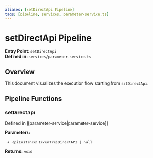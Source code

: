 ```yaml
---
aliases: [setDirectApi Pipeline]
tags: [pipeline, services, parameter-service.ts]
---
```


# setDirectApi Pipeline

**Entry Point:** `setDirectApi`  
**Defined in:** `services/parameter-service.ts`  

## Overview

This document visualizes the execution flow starting from `setDirectApi`.

## Pipeline Functions

### setDirectApi

Defined in [[parameter-service|parameter-service]]

**Parameters:**

- `apiInstance`: `InvenTreeDirectAPI | null`

**Returns:** `void`

